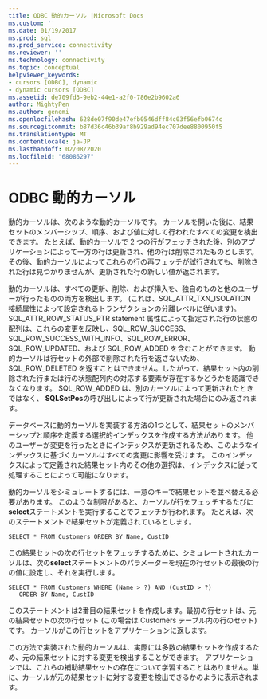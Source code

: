 ```yaml
---
title: ODBC 動的カーソル |Microsoft Docs
ms.custom: ''
ms.date: 01/19/2017
ms.prod: sql
ms.prod_service: connectivity
ms.reviewer: ''
ms.technology: connectivity
ms.topic: conceptual
helpviewer_keywords:
- cursors [ODBC], dynamic
- dynamic cursors [ODBC]
ms.assetid: de709fd3-9eb2-44e1-a2f0-786e2b9602a6
author: MightyPen
ms.author: genemi
ms.openlocfilehash: 628de07f90de47efb0546dff84c03f56efb0674c
ms.sourcegitcommit: b87d36c46b39af8b929ad94ec707dee8800950f5
ms.translationtype: MT
ms.contentlocale: ja-JP
ms.lasthandoff: 02/08/2020
ms.locfileid: "68086297"
---
```

# <a name="odbc-dynamic-cursors"></a>ODBC 動的カーソル
動的カーソルは、次のような動的カーソルです。 カーソルを開いた後に、結果セットのメンバーシップ、順序、および値に対して行われたすべての変更を検出できます。 たとえば、動的カーソルで 2 つの行がフェッチされた後、別のアプリケーションによって一方の行は更新され、他の行は削除されたものとします。 その後、動的カーソルによってこれらの行の再フェッチが試行されても、削除された行は見つかりませんが、更新された行の新しい値が返されます。  
  
 動的カーソルは、すべての更新、削除、および挿入を、独自のものと他のユーザーが行ったものの両方を検出します。 (これは、SQL_ATTR_TXN_ISOLATION 接続属性によって設定されるトランザクションの分離レベルに従います)。SQL_ATTR_ROW_STATUS_PTR statement 属性によって指定された行の状態の配列は、これらの変更を反映し、SQL_ROW_SUCCESS、SQL_ROW_SUCCESS_WITH_INFO、SQL_ROW_ERROR、SQL_ROW_UPDATED、および SQL_ROW_ADDED を含むことができます。 動的カーソルは行セットの外部で削除された行を返さないため、SQL_ROW_DELETED を返すことはできません。したがって、結果セット内の削除された行または行の状態配列内の対応する要素が存在するかどうかを認識できなくなります。 SQL_ROW_ADDED は、別のカーソルによって更新されたときではなく、 **SQLSetPos**の呼び出しによって行が更新された場合にのみ返されます。  
  
 データベースに動的カーソルを実装する方法の1つとして、結果セットのメンバーシップと順序を定義する選択的インデックスを作成する方法があります。 他のユーザーが変更を行ったときにインデックスが更新されるため、このようなインデックスに基づくカーソルはすべての変更に影響を受けます。 このインデックスによって定義された結果セット内のその他の選択は、インデックスに従って処理することによって可能になります。  
  
 動的カーソルをシミュレートするには、一意のキーで結果セットを並べ替える必要があります。 このような制限があると、カーソルが行をフェッチするたびに**select**ステートメントを実行することでフェッチが行われます。 たとえば、次のステートメントで結果セットが定義されているとします。  
  
```  
SELECT * FROM Customers ORDER BY Name, CustID  
```  
  
 この結果セットの次の行セットをフェッチするために、シミュレートされたカーソルは、次の**select**ステートメントのパラメーターを現在の行セットの最後の行の値に設定し、それを実行します。  
  
```  
SELECT * FROM Customers WHERE (Name > ?) AND (CustID > ?)  
   ORDER BY Name, CustID  
```  
  
 このステートメントは2番目の結果セットを作成します。最初の行セットは、元の結果セットの次の行セット (この場合は Customers テーブル内の行のセット) です。 カーソルがこの行セットをアプリケーションに返します。  
  
 この方法で実装された動的カーソルは、実際には多数の結果セットを作成するため、元の結果セットに対する変更を検出することができます。 アプリケーションでは、これらの補助結果セットの存在について学習することはありません。単に、カーソルが元の結果セットに対する変更を検出できるかのように表示されます。
